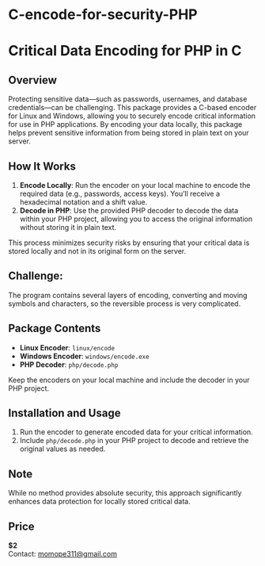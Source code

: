 # C-encode-for-security-PHP

# Critical Data Encoding for PHP in C

## Overview

Protecting sensitive data—such as passwords, usernames, and database credentials—can be challenging. This package provides a C-based encoder for Linux and Windows, allowing you to securely encode critical information for use in PHP applications. By encoding your data locally, this package helps prevent sensitive information from being stored in plain text on your server.

## How It Works

1. **Encode Locally**: Run the encoder on your local machine to encode the required data (e.g., passwords, access keys). You’ll receive a hexadecimal notation and a shift value.
2. **Decode in PHP**: Use the provided PHP decoder to decode the data within your PHP project, allowing you to access the original information without storing it in plain text.

This process minimizes security risks by ensuring that your critical data is stored locally and not in its original form on the server.

## Challenge:

The program contains several layers of encoding, converting and moving symbols and characters, so the reversible process is very complicated.

## Package Contents

- **Linux Encoder**: `linux/encode`
- **Windows Encoder**: `windows/encode.exe`
- **PHP Decoder**: `php/decode.php`

Keep the encoders on your local machine and include the decoder in your PHP project.

## Installation and Usage

1. Run the encoder to generate encoded data for your critical information.
2. Include `php/decode.php` in your PHP project to decode and retrieve the original values as needed.

## Note

While no method provides absolute security, this approach significantly enhances data protection for locally stored critical data.

## Price

**$2**  
Contact: momope311@gmail.com
